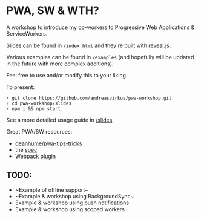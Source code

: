 # PWA, SW & WTH?

A workshop to introduce my co-workers to Progressive Web Applications &
ServiceWorkers.

Slides can be found in `/index.html` and they're built with [reveal.js](https://github.com/hakimel/reveal.js).

Various examples can be found in `/examples` (and hopefully will be updated in the future with more
complex additions).

Feel free to use and/or modify this to your liking.

To present:

```
⚡ git clone https://github.com/andreasvirkus/pwa-workshop.git
⚡ cd pwa-workshop/slides
⚡ npm i && npm start
```

See a more detailed usage guide in [/slides](slides/README.md)

Great PWA/SW resources:
- [deanhume/pwa-tips-tricks](https://github.com/deanhume/pwa-tips-tricks)
- the [spec](https://github.com/w3c/ServiceWorker)
- Webpack [plugin](https://www.npmjs.com/package/sw-precache-webpack-plugin)

## TODO:
- ~Example of offline support~
- ~Example & workshop using BackgroundSync~
- Example & workshop using push notifications
- Example & workshop using scoped workers